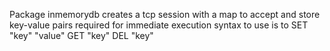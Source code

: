 Package inmemorydb creates a tcp session with a map to accept and store key-value pairs required for immediate execution
syntax to use is to
SET "key" "value"
GET "key"
DEL "key"
